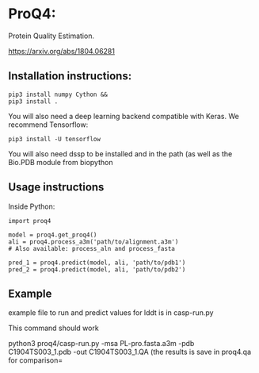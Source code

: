 # ProQ4:
Protein Quality Estimation.

https://arxiv.org/abs/1804.06281

## Installation instructions:

    pip3 install numpy Cython &&
    pip3 install .

You will also need a deep learning backend compatible with Keras. We recommend Tensorflow:

    pip3 install -U tensorflow


You will also need dssp to be installed and in the path (as well as
the Bio.PDB module from biopython

## Usage instructions

Inside Python:

    import proq4

    model = proq4.get_proq4()
    ali = proq4.process_a3m('path/to/alignment.a3m')
    # Also available: process_aln and process_fasta
    
    pred_1 = proq4.predict(model, ali, 'path/to/pdb1')
    pred_2 = proq4.predict(model, ali, 'path/to/pdb2')

## Example
example file to run and predict values for lddt is in casp-run.py

This command should work

python3 proq4/casp-run.py -msa PL-pro.fasta.a3m -pdb C1904TS003_1.pdb -out C1904TS003_1.QA
(the results is save in proq4.qa for comparison=